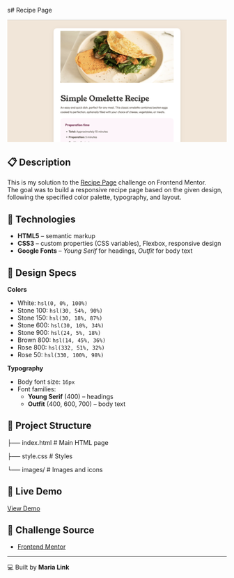 s# Recipe Page

![Preview](../../../../img/screenshots/screenshot-newbee-2.png)

## 📋 Description

This is my solution to the [Recipe Page](https://www.frontendmentor.io/challenges/recipe-page-KiTsR8QQKm) challenge on Frontend Mentor.  
The goal was to build a responsive recipe page based on the given design, following the specified color palette, typography, and layout.

## 🚀 Technologies

- **HTML5** – semantic markup
- **CSS3** – custom properties (CSS variables), Flexbox, responsive design
- **Google Fonts** – _Young Serif_ for headings, _Outfit_ for body text

## 🎨 Design Specs

**Colors**

- White: `hsl(0, 0%, 100%)`
- Stone 100: `hsl(30, 54%, 90%)`
- Stone 150: `hsl(30, 18%, 87%)`
- Stone 600: `hsl(30, 10%, 34%)`
- Stone 900: `hsl(24, 5%, 18%)`
- Brown 800: `hsl(14, 45%, 36%)`
- Rose 800: `hsl(332, 51%, 32%)`
- Rose 50: `hsl(330, 100%, 98%)`

**Typography**

- Body font size: `16px`
- Font families:
  - **Young Serif** (400) – headings
  - **Outfit** (400, 600, 700) – body text

## 📂 Project Structure

├── index.html # Main HTML page

├── style.css # Styles

└── images/ # Images and icons

## 🔗 Live Demo

[View Demo](https://your-live-demo-link.com) <!-- Replace with your GitHub Pages link -->

## 📝 Challenge Source

- [Frontend Mentor](https://www.frontendmentor.io?ref=challenge)

---

💻 Built by **Maria Link**
